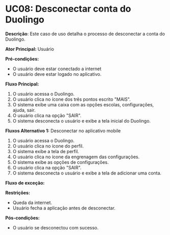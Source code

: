 # UC08: Desconectar conta do Duolingo

**Descrição**: Este caso de uso detalha o processo de desconectar a conta do Duolingo.

**Ator Principal:** Usuário

**Pré-condições:**

- O usuário deve estar conectado a internet
- O usuário deve estar logado no aplicativo.

**Fluxo Principal:**

1. O usuário acessa o Duolingo.
2. O usuário clica no ícone dos três pontos escrito "MAIS".
3. O sistema exibe uma caixa com as opções escolas, configurações, ajuda, sair.
4. O usuário clica na opção "SAIR".
5. O sistema desconecta o usuário e exibe a tela inicial do Duolingo.

**Fluxos Alternativo 1:** Desconectar no aplicativo mobile

1. O usuário acessa o Duolingo.
2. O usuário clica no ícone do perfil.
3. O sistema exibe a tela de perfil.
4. O usuário clica no ícone da engrenagem das configurações.
5. O sistema exibe as opções de configurações.
6. O usuário clica na opção "SAIR".
7. O sistema desconecta o usuário e exibe a tela de adicionar uma conta.

**Fluxo de exceção:** 

**Restrições:**

- Queda da internet.
- Usuário fecha a aplicação antes de desconectar.

**Pós-condições:**

- O usuário se desconectou com sucesso.